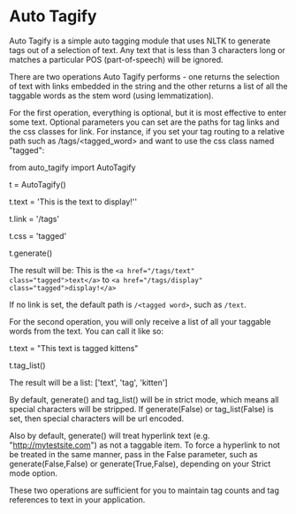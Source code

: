 # Auto Tagify

Auto Tagify is a simple auto tagging module that uses NLTK to generate tags out of a selection of text. Any text that is less than 3 characters long or matches a particular POS (part-of-speech) will be ignored.

There are two operations Auto Tagify performs - one returns the selection of text with links embedded in the string and the other returns a list of all the taggable words as the stem word (using lemmatization).

For the first operation, everything is optional, but it is most effective to enter some text. Optional parameters you can set are the paths for tag links and the css classes for link. For instance, if you set your tag routing to a relative path such as /tags/<tagged_word> and want to use the css class named "tagged":

from auto_tagify import AutoTagify

t = AutoTagify()

t.text = 'This is the text to display!''

t.link = '/tags'

t.css = 'tagged'

t.generate()

The result will be: This is the `<a href="/tags/text" class="tagged">text</a>` to `<a href="/tags/display" class="tagged">display!</a>`

If no link is set, the default path is `/<tagged word>`, such as `/text`.

For the second operation, you will only receive a list of all your taggable words from the text. You can call it like so:

t.text = "This text is tagged kittens"

t.tag_list()

The result will be a list: ['text', 'tag', 'kitten']

By default, generate() and tag_list() will be in strict mode, which means all special characters will be stripped. If generate(False) or tag_list(False) is set, then special characters will be url encoded.

Also by default, generate() will treat hyperlink text (e.g. "http://mytestsite.com") as not a taggable item. To force a hyperlink to not be treated in the same manner, pass in the False parameter, such as generate(False,False) or generate(True,False), depending on your Strict mode option.

These two operations are sufficient for you to maintain tag counts and tag references to text in your application.
